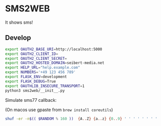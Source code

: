 SMS2WEB
=======

It shows sms!

Develop
-------

```bash
export OAUTH2_BASE_URI=http://localhost:5000
export OAUTH2_CLIENT_ID=
export OAUTH2_CLIENT_SECRET=
export OAUTH2_HOSTED_DOMAIN=seibert-media.net
export HELP_URL="help.example.com"
export NUMBERS='+49 123 456 789'
export FLASK_ENV=development
export FLASK_DEBUG=True
export OAUTHLIB_INSECURE_TRANSPORT=1
python3 sms2web/__init__.py
```

Simulate sms77 callback:

(On macos use gpaste from `brew install coreutils`)

```bash
shuf -er -n$(( $RANDOM % 160 ))  {A..Z} {a..z} {0..9} ' ' ' ' ' ' ' ' ' ' ' ' ' ' ' ' ' ' | paste -s -d'' | read TEXT && curl -X POST http://localhost:4000/sms77 --data '{"webhook_event":"sms_mo","webhook_timestamp":"2021-05-04T13:15:12+02:00","data":{"id":800342,"sender":"491702607871","time":'$(date +%s)',"text":"'"$TEXT"'","system":"4915735990598"}}' -H "Content-Type: application/json"
```
